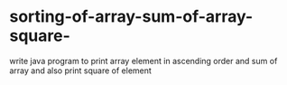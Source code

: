 # sorting-of-array-sum-of-array-square-
write java program to print array element in ascending order and sum of array and also print square of element
